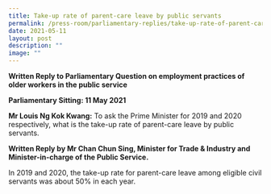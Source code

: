 ```yaml
---
title: Take‑up rate of parent‑care leave by public servants
permalink: /press-room/parliamentary-replies/take-up-rate-of-parent-care-leave-by-public-servants/
date: 2021-05-11
layout: post
description: ""
image: ""
---
```


**Written Reply to Parliamentary Question on employment practices of older workers in the public service**

**Parliamentary Sitting: 11 May 2021**  
  
**Mr Louis Ng Kok Kwang:** To ask the Prime Minister for 2019 and 2020 respectively, what is the take-up rate of parent-care leave by public servants.  
  
**Written Reply by Mr Chan Chun Sing, Minister for Trade & Industry and Minister-in-charge of the Public Service.**  
  
In 2019 and 2020, the take-up rate for parent-care leave among eligible civil servants was about 50% in each year.
